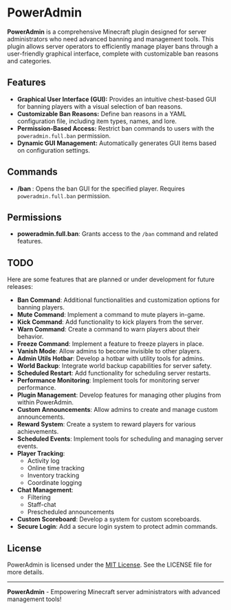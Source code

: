 # PowerAdmin

**PowerAdmin** is a comprehensive Minecraft plugin designed for server administrators who need advanced banning and management tools. This plugin allows server operators to efficiently manage player bans through a user-friendly graphical interface, complete with customizable ban reasons and categories.

## Features

- **Graphical User Interface (GUI):** Provides an intuitive chest-based GUI for banning players with a visual selection of ban reasons.
- **Customizable Ban Reasons:** Define ban reasons in a YAML configuration file, including item types, names, and lore.
- **Permission-Based Access:** Restrict ban commands to users with the `poweradmin.full.ban` permission.
- **Dynamic GUI Management:** Automatically generates GUI items based on configuration settings.

## Commands

- **/ban <player>**: Opens the ban GUI for the specified player. Requires `poweradmin.full.ban` permission.

## Permissions

- **poweradmin.full.ban**: Grants access to the `/ban` command and related features.

## TODO

Here are some features that are planned or under development for future releases:

- **Ban Command**: Additional functionalities and customization options for banning players.
- **Mute Command**: Implement a command to mute players in-game.
- **Kick Command**: Add functionality to kick players from the server.
- **Warn Command**: Create a command to warn players about their behavior.
- **Freeze Command**: Implement a feature to freeze players in place.
- **Vanish Mode**: Allow admins to become invisible to other players.
- **Admin Utils Hotbar**: Develop a hotbar with utility tools for admins.
- **World Backup**: Integrate world backup capabilities for server safety.
- **Scheduled Restart**: Add functionality for scheduling server restarts.
- **Performance Monitoring**: Implement tools for monitoring server performance.
- **Plugin Management**: Develop features for managing other plugins from within PowerAdmin.
- **Custom Announcements**: Allow admins to create and manage custom announcements.
- **Reward System**: Create a system to reward players for various achievements.
- **Scheduled Events**: Implement tools for scheduling and managing server events.
- **Player Tracking**:
  - Activity log
  - Online time tracking
  - Inventory tracking
  - Coordinate logging
- **Chat Management**:
  - Filtering
  - Staff-chat
  - Prescheduled announcements
- **Custom Scoreboard**: Develop a system for custom scoreboards.
- **Secure Login**: Add a secure login system to protect admin commands.

## License

PowerAdmin is licensed under the [MIT License](LICENSE). See the LICENSE file for more details.

---

**PowerAdmin** - Empowering Minecraft server administrators with advanced management tools!
